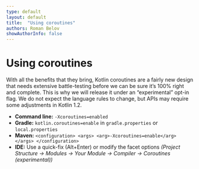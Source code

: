 ```yaml
---
type: default
layout: default
title:  "Using coroutines"
authors: Roman Belov
showAuthorInfo: false
---
```


# Using coroutines

With all the benefits that they bring, Kotlin coroutines are a fairly new design that needs extensive battle-testing before we can be sure it’s 100% right and complete. This is why we will release it under an “experimental” opt-in flag. We do not expect the language rules to change, but APIs may require some adjustments in Kotlin 1.2.

* **Command line:** `-Xcoroutines=enabled`
* **Gradle:** `kotlin.coroutines=enable` in `gradle.properties` or `local.properties`
* **Maven:** `<configuration> <args> <arg>-Xcoroutines=enable</arg> </args> </configuration>`
* **IDE:** Use a quick-fix (Alt+Enter) or modify the facet options *(Project Structure -> Modules -> Your Module -> Compiler -> Coroutines (experimental))*